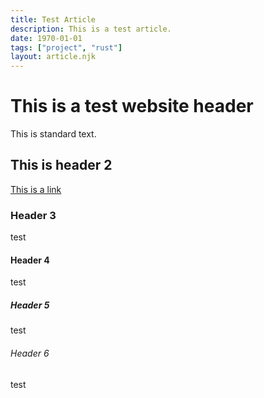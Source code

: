 ```yaml
---
title: Test Article
description: This is a test article.
date: 1970-01-01
tags: ["project", "rust"]
layout: article.njk
---
```


# This is a test website header

This is standard text.

## This is header 2

[This is a link](https://example.com)

### Header 3

test

#### Header 4

test

##### Header 5

test

###### Header 6

test
